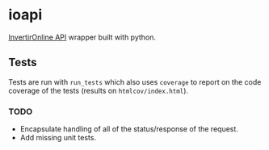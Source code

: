 # ioapi
[InvertirOnline API](https://api.invertironline.com/Help) wrapper built with python.

## Tests

Tests are run with `run_tests` which also uses `coverage` to report on the code coverage of the tests (results on `htmlcov/index.html`).


### TODO

- Encapsulate handling of all of the status/response of the request.
- Add missing unit tests.
